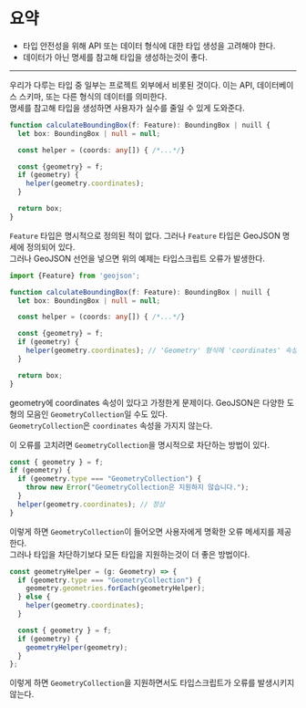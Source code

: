 # 요약

- 타입 안전성을 위해 API 또는 데이터 형식에 대한 타입 생성을 고려해야 한다.
- 데이터가 아닌 명세를 참고해 타입을 생성하는것이 좋다.

---

우리가 다루는 타입 중 일부는 프로젝트 외부에서 비롯된 것이다. 이는 API, 데이터베이스 스키마, 또는 다른 형식의 데이터를 의미한다.<br>
명세를 참고해 타입을 생성하면 사용자가 실수를 줄일 수 있게 도와준다.

```typescript
function calculateBoundingBox(f: Feature): BoundingBox | nuill {
  let box: BoundingBox | null = null;

  const helper = (coords: any[]) { /*...*/}

  const {geometry} = f;
  if (geometry) {
    helper(geometry.coordinates);
  }

  return box;
}
```

`Feature` 타입은 명시적으로 정의된 적이 없다. 그러나 `Feature` 타입은 GeoJSON 명세에 정의되어 있다.<br>
그러나 GeoJSON 선언을 넣으면 위의 예제는 타입스크립트 오류가 발생한다.

```typescript
import {Feature} from 'geojson';

function calculateBoundingBox(f: Feature): BoundingBox | nuill {
  let box: BoundingBox | null = null;

  const helper = (coords: any[]) { /*...*/}

  const {geometry} = f;
  if (geometry) {
    helper(geometry.coordinates); // 'Geometry' 형식에 'coordinates' 속성이 없습니다.
  }

  return box;
}
```

geometry에 coordinates 속성이 있다고 가정한게 문제이다. GeoJSON은 다양한 도형의 모음인 `GeometryCollection`일 수도 있다.<br>
`GeometryCollection`은 `coordinates` 속성을 가지지 않는다.

이 오류를 고치려면 `GeometryCollection`을 명시적으로 차단하는 방법이 있다.

```typescript
const { geometry } = f;
if (geometry) {
  if (geometry.type === "GeometryCollection") {
    throw new Error("GeometryCollection은 지원하지 않습니다.");
  }
  helper(geometry.coordinates); // 정상
}
```

이렇게 하면 `GeometryCollection`이 들어오면 사용자에게 명확한 오류 메세지를 제공한다.<br>
그러나 타입을 차단하기보다 모든 타입을 지원하는것이 더 좋은 방법이다.

```typescript
const geometryHelper = (g: Geometry) => {
  if (geometry.type === "GeometryCollection") {
    geometry.geometries.forEach(geometryHelper);
  } else {
    helper(geometry.coordinates);
  }

  const { geometry } = f;
  if (geometry) {
    geometryHelper(geometry);
  }
};
```

이렇게 하면 `GeometryCollection`을 지원하면서도 타입스크립트가 오류를 발생시키지 않는다.
